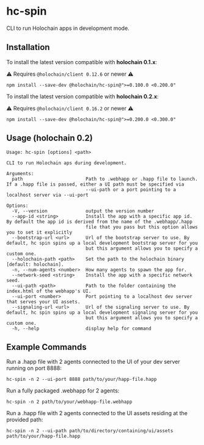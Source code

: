 # hc-spin

CLI to run Holochain apps in development mode.

## Installation

To install the latest version compatible with **holochain 0.1.x**:

⚠️ Requires `@holochain/client 0.12.6` or newer ⚠️

```
npm install --save-dev @holochain/hc-spin@">=0.100.0 <0.200.0"
```

To install the latest version compatible with **holochain 0.2.x**:

⚠️ Requires `@holochain/client 0.16.2` or newer ⚠️

```
npm install --save-dev @holochain/hc-spin@">=0.200.0 <0.300.0"
```

## Usage (holochain 0.2)

```
Usage: hc-spin [options] <path>

CLI to run Holochain aps during development.

Arguments:
  path                       Path to .webhapp or .happ file to launch. If a .happ file is passed, either a UI path must be specified via
                             --ui-path or a port pointing to a localhost server via --ui-port

Options:
  -V, --version              output the version number
  --app-id <string>          Install the app with a specific app id. By default the app id is derived from the name of the .webhapp/.happ
                             file that you pass but this option allows you to set it explicitly
  --bootstrap-url <url>      Url of the bootstrap server to use. By default, hc spin spins up a local development bootstrap server for you
                             but this argument allows you to specify a custom one.
  --holochain-path <path>    Set the path to the holochain binary [default: holochain].
  -n, --num-agents <number>  How many agents to spawn the app for.
  --network-seed <string>    Install the app with a specific network seed.
  --ui-path <path>           Path to the folder containing the index.html of the webhapp's UI.
  --ui-port <number>         Port pointing to a localhost dev server that serves your UI assets.
  --signaling-url <url>      Url of the signaling server to use. By default, hc spin spins up a local development signaling server for you
                             but this argument allows you to specify a custom one.
  -h, --help                 display help for command
```

## Example Commands

Run a .happ file with 2 agents connected to the UI of your dev server running on port 8888:

```
hc-spin -n 2 --ui-port 8888 path/to/your/happ-file.happ
```

Run a fully packaged .webhapp for 2 agents:

```
hc-spin -n 2 path/to/your/webhapp-file.webhapp
```

Run a .happ file with 2 agents connected to the UI assets residing at the provided path:

```
hc-spin -n 2 --ui-path path/to/directory/containing/ui/assets path/to/your/happ-file.happ
```
